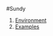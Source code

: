 #Sundy
1. [Environment](http://stackoverflow.com/questions/10901905/installing-opencv-2-4-3-in-visual-c-2010-express)
2. [Examples](http://opencvexamples.blogspot.com/p/learning-opencv-functions-step-by-step.html)